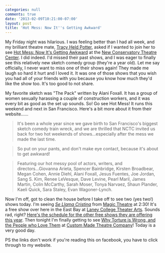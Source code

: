 ```yaml
---
categories: null
comments: true
date: '2013-02-09T10:21:00-07:00'
layout: post
title: 'Hot Mess: Now It''s Getting Awkward'
---
```


My Friday night was hilarious. I was feeling better than I had all week, and my brilliant theatre mate, [Tracy Held Potter](http://www.allterraintheater.org/?q=node/2), asked if I wanted to join her to see [Hot Mess: Now It's Getting Awkward](https://www.facebook.com/events/524491997583175/?fref=ts) at the [New Conservatory Theatre Center](http://www.nctcsf.org/). I did indeed. I'd missed their past shows, and I was eager to finally see this relatively new sketch comedy group (they're a year old). Let me say officially, I never want to miss one of their shows again! They made me laugh so hard it hurt and I loved it. It was one of those shows that you wish you had all of your friends with you because you know how much they'd like the show too. It's too good to not share. 

My favorite sketch was "The Pack" written by Alani Foxall. It has a group of women sexually harassing a couple of construction workers, and it was every bit as good as the set up sounds. So! Go see Hot Mess! It runs this weekend and next in San Francisco. Here's a bit more about it from their website......

>It's been a whole year since we gave birth to San Francisco's biggest sketch comedy train wreck, and we are thrilled that NCTC invited us back for two hot weekends of shows...especially after the mess we made the last time.

>So put on your pants, and don't make eye contact, because it's about to get awkward!

>Featuring our hot messy pool of actors, writers, and directors...Giovanna Arieta, Spencer Bainbridge, Kirsten Broadbear, Megan Cohen, Annie Diehl, Alani Foxall, Jesus Fuentes, Joe Jordan, Sang S. Kim, Renee LeVesque, Dave Levine, Pearl Maril, James Martin, Colin McCarthy, Sarah Moser, Tonya Narvaez, Shaun Plander, Kaeli Quick, Sara Staley, Evan Wagoner-Lynch.

Now I'm off, got to clean the house before I take off to see two (yes two!) shows today. I'm seeing [*Se Llama Cristina*](http://magictheatre.org/season/se-llama-cristina) from [Magic Theatre](http://magictheatre.org/) at 2:30! It's a free show over here in the East Bay at [Laney College Theater Arts](http://www.laney.edu/wp/theater/). Sounds rad, right? [Here's the schedule for the other free shows they are offering this year](http://magictheatre.org/about/oakland). Then tonight I'm finally getting to see [Why Torture is Wrong, and the People who Love Them](http://www.custommade.org/why-torture-is-wrong-and-the-people-who-love-them/) at [Custom Made Theatre Company](http://www.custommade.org/)! Today is a very good day.

PS the links don't work if you're reading this on facebook, you have to click through to my website.